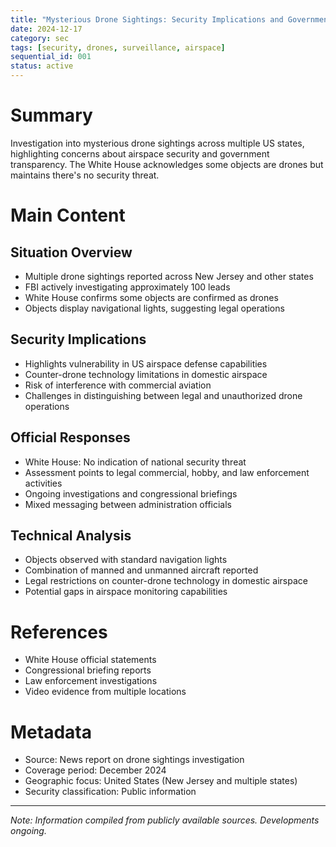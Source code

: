 ```yaml
---
title: "Mysterious Drone Sightings: Security Implications and Government Response"
date: 2024-12-17
category: sec
tags: [security, drones, surveillance, airspace]
sequential_id: 001
status: active
---
```


# Summary
Investigation into mysterious drone sightings across multiple US states, highlighting concerns about airspace security and government transparency. The White House acknowledges some objects are drones but maintains there's no security threat.

# Main Content

## Situation Overview
- Multiple drone sightings reported across New Jersey and other states
- FBI actively investigating approximately 100 leads
- White House confirms some objects are confirmed as drones
- Objects display navigational lights, suggesting legal operations

## Security Implications
- Highlights vulnerability in US airspace defense capabilities
- Counter-drone technology limitations in domestic airspace
- Risk of interference with commercial aviation
- Challenges in distinguishing between legal and unauthorized drone operations

## Official Responses
- White House: No indication of national security threat
- Assessment points to legal commercial, hobby, and law enforcement activities
- Ongoing investigations and congressional briefings
- Mixed messaging between administration officials

## Technical Analysis
- Objects observed with standard navigation lights
- Combination of manned and unmanned aircraft reported
- Legal restrictions on counter-drone technology in domestic airspace
- Potential gaps in airspace monitoring capabilities

# References
- White House official statements
- Congressional briefing reports
- Law enforcement investigations
- Video evidence from multiple locations

# Metadata
- Source: News report on drone sightings investigation
- Coverage period: December 2024
- Geographic focus: United States (New Jersey and multiple states)
- Security classification: Public information

---
*Note: Information compiled from publicly available sources. Developments ongoing.*